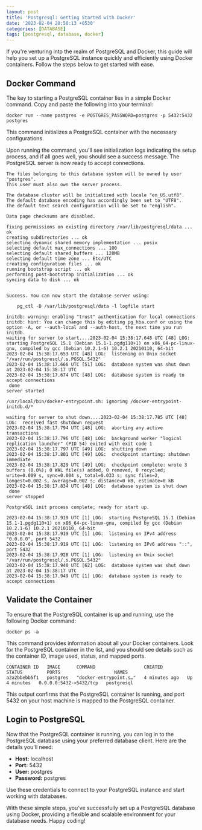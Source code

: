 ```yaml
---
layout: post
title: 'Postgresql: Getting Started with Docker'
date: '2023-02-04 20:50:13 +0530'
categories: [DATABASE]
tags: [postgresql, database, docker]
---
```


If you're venturing into the realm of PostgreSQL and Docker, this guide will help you set up a PostgreSQL instance quickly and efficiently using Docker containers. Follow the steps below to get started with ease.

## Docker Command

The key to starting a PostgreSQL container lies in a simple Docker command. Copy and paste the following into your terminal:

```shell
docker run --name postgres -e POSTGRES_PASSWORD=postgres -p 5432:5432 postgres
```

This command initializes a PostgreSQL container with the necessary configurations.

Upon running the command, you'll see initialization logs indicating the setup process, and if all goes well, you should see a success message. The PostgreSQL server is now ready to accept connections.

```shell
The files belonging to this database system will be owned by user "postgres".
This user must also own the server process.

The database cluster will be initialized with locale "en_US.utf8".
The default database encoding has accordingly been set to "UTF8".
The default text search configuration will be set to "english".

Data page checksums are disabled.

fixing permissions on existing directory /var/lib/postgresql/data ... ok
creating subdirectories ... ok
selecting dynamic shared memory implementation ... posix
selecting default max_connections ... 100
selecting default shared_buffers ... 128MB
selecting default time zone ... Etc/UTC
creating configuration files ... ok
running bootstrap script ... ok
performing post-bootstrap initialization ... ok
syncing data to disk ... ok


Success. You can now start the database server using:

    pg_ctl -D /var/lib/postgresql/data -l logfile start

initdb: warning: enabling "trust" authentication for local connections
initdb: hint: You can change this by editing pg_hba.conf or using the option -A, or --auth-local and --auth-host, the next time you run initdb.
waiting for server to start....2023-02-04 15:38:17.648 UTC [48] LOG:  starting PostgreSQL 15.1 (Debian 15.1-1.pgdg110+1) on x86_64-pc-linux-gnu, compiled by gcc (Debian 10.2.1-6) 10.2.1 20210110, 64-bit
2023-02-04 15:38:17.653 UTC [48] LOG:  listening on Unix socket "/var/run/postgresql/.s.PGSQL.5432"
2023-02-04 15:38:17.666 UTC [51] LOG:  database system was shut down at 2023-02-04 15:38:17 UTC
2023-02-04 15:38:17.674 UTC [48] LOG:  database system is ready to accept connections
 done
server started

/usr/local/bin/docker-entrypoint.sh: ignoring /docker-entrypoint-initdb.d/*

waiting for server to shut down....2023-02-04 15:38:17.785 UTC [48] LOG:  received fast shutdown request
2023-02-04 15:38:17.794 UTC [48] LOG:  aborting any active transactions
2023-02-04 15:38:17.796 UTC [48] LOG:  background worker "logical replication launcher" (PID 54) exited with exit code 1
2023-02-04 15:38:17.797 UTC [49] LOG:  shutting down
2023-02-04 15:38:17.801 UTC [49] LOG:  checkpoint starting: shutdown immediate
2023-02-04 15:38:17.829 UTC [49] LOG:  checkpoint complete: wrote 3 buffers (0.0%); 0 WAL file(s) added, 0 removed, 0 recycled; write=0.009 s, sync=0.004 s, total=0.033 s; sync files=2, longest=0.002 s, average=0.002 s; distance=0 kB, estimate=0 kB
2023-02-04 15:38:17.834 UTC [48] LOG:  database system is shut down
 done
server stopped

PostgreSQL init process complete; ready for start up.

2023-02-04 15:38:17.919 UTC [1] LOG:  starting PostgreSQL 15.1 (Debian 15.1-1.pgdg110+1) on x86_64-pc-linux-gnu, compiled by gcc (Debian 10.2.1-6) 10.2.1 20210110, 64-bit
2023-02-04 15:38:17.919 UTC [1] LOG:  listening on IPv4 address "0.0.0.0", port 5432
2023-02-04 15:38:17.919 UTC [1] LOG:  listening on IPv6 address "::", port 5432
2023-02-04 15:38:17.928 UTC [1] LOG:  listening on Unix socket "/var/run/postgresql/.s.PGSQL.5432"
2023-02-04 15:38:17.940 UTC [62] LOG:  database system was shut down at 2023-02-04 15:38:17 UTC
2023-02-04 15:38:17.949 UTC [1] LOG:  database system is ready to accept connections
```

## Validate the Container

To ensure that the PostgreSQL container is up and running, use the following Docker command:

```shell
docker ps -a
```

This command provides information about all your Docker containers. Look for the PostgreSQL container in the list, and you should see details such as the container ID, image used, status, and mapped ports.

```shell
CONTAINER ID   IMAGE      COMMAND                  CREATED         STATUS         PORTS                    NAMES
a2a2bbebb5f1   postgres   "docker-entrypoint.s…"   4 minutes ago   Up 4 minutes   0.0.0.0:5432->5432/tcp   postgresql
```

This output confirms that the PostgreSQL container is running, and port 5432 on your host machine is mapped to the PostgreSQL container.

## Login to PostgreSQL

Now that the PostgreSQL container is running, you can log in to the PostgreSQL database using your preferred database client. Here are the details you'll need:

- **Host:** localhost
- **Port:** 5432
- **User:** postgres
- **Password:** postgres

Use these credentials to connect to your PostgreSQL instance and start working with databases.

With these simple steps, you've successfully set up a PostgreSQL database using Docker, providing a flexible and scalable environment for your database needs. Happy coding!
